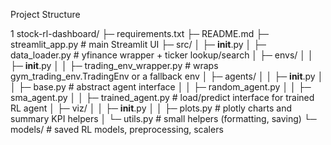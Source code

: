 Project Structure

1
stock-rl-dashboard/
├─ requirements.txt
├─ README.md
├─ streamlit_app.py                # main Streamlit UI
├─ src/
│  ├─ __init__.py
│  ├─ data_loader.py               # yfinance wrapper + ticker lookup/search
│  ├─ envs/
│  │   ├─ __init__.py
│  │   ├─ trading_env_wrapper.py   # wraps gym_trading_env.TradingEnv or a fallback env
│  ├─ agents/
│  │   ├─ __init__.py
│  │   ├─ base.py                  # abstract agent interface
│  │   ├─ random_agent.py
│  │   ├─ sma_agent.py
│  │   ├─ trained_agent.py         # load/predict interface for trained RL agent
│  ├─ viz/
│  │   ├─ __init__.py
│  │   ├─ plots.py                 # plotly charts and summary KPI helpers
│  └─ utils.py                     # small helpers (formatting, saving)
└─ models/                         # saved RL models, preprocessing, scalers